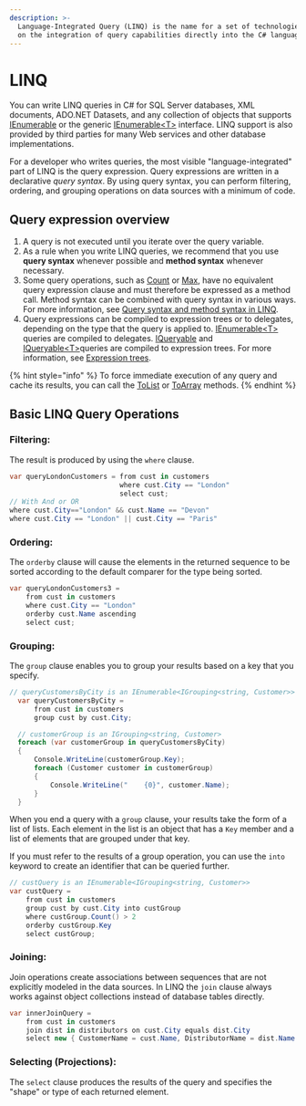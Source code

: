 ```yaml
---
description: >-
  Language-Integrated Query (LINQ) is the name for a set of technologies based
  on the integration of query capabilities directly into the C# language.
---
```


# LINQ

You can write LINQ queries in C\# for SQL Server databases, XML documents, ADO.NET Datasets, and any collection of objects that supports [IEnumerable](https://docs.microsoft.com/en-us/dotnet/api/system.collections.ienumerable) or the generic [IEnumerable&lt;T&gt;](https://docs.microsoft.com/en-us/dotnet/api/system.collections.generic.ienumerable-1) interface. LINQ support is also provided by third parties for many Web services and other database implementations.

For a developer who writes queries, the most visible "language-integrated" part of LINQ is the query expression. Query expressions are written in a declarative _query syntax_. By using query syntax, you can perform filtering, ordering, and grouping operations on data sources with a minimum of code. 

## Query expression overview

1.  A query is not executed until you iterate over the query variable.
2.  As a rule when you write LINQ queries, we recommend that you use **query syntax** whenever possible and **method syntax** whenever necessary.
3.  Some query operations, such as [Count](https://docs.microsoft.com/en-us/dotnet/api/system.linq.enumerable.count) or [Max](https://docs.microsoft.com/en-us/dotnet/api/system.linq.enumerable.max), have no equivalent query expression clause and must therefore be expressed as a method call. Method syntax can be combined with query syntax in various ways. For more information, see [Query syntax and method syntax in LINQ](https://docs.microsoft.com/en-us/dotnet/csharp/programming-guide/concepts/linq/query-syntax-and-method-syntax-in-linq).
4.  Query expressions can be compiled to expression trees or to delegates, depending on the type that the query is applied to. [IEnumerable&lt;T&gt;](https://docs.microsoft.com/en-us/dotnet/api/system.collections.generic.ienumerable-1) queries are compiled to delegates. [IQueryable](https://docs.microsoft.com/en-us/dotnet/api/system.linq.iqueryable) and [IQueryable&lt;T&gt;](https://docs.microsoft.com/en-us/dotnet/api/system.linq.iqueryable-1)queries are compiled to expression trees. For more information, see [Expression trees](https://docs.microsoft.com/en-us/dotnet/csharp/expression-trees).

{% hint style="info" %}
 To force immediate execution of any query and cache its results, you can call the [ToList](https://docs.microsoft.com/en-us/dotnet/api/system.linq.enumerable.tolist) or [ToArray](https://docs.microsoft.com/en-us/dotnet/api/system.linq.enumerable.toarray) methods.
{% endhint %}

## Basic LINQ Query Operations <a id="basic-linq-query-operations-c"></a>

### Filtering:  <a id="filtering"></a>

 The result is produced by using the `where` clause. 

```csharp
var queryLondonCustomers = from cust in customers
                           where cust.City == "London"
                           select cust;
// With And or OR
where cust.City=="London" && cust.Name == "Devon"
where cust.City == "London" || cust.City == "Paris"
```

### Ordering: <a id="ordering"></a>

 The `orderby` clause will cause the elements in the returned sequence to be sorted according to the default comparer for the type being sorted. 

```csharp
var queryLondonCustomers3 = 
    from cust in customers
    where cust.City == "London"
    orderby cust.Name ascending
    select cust;
```

### Grouping: <a id="grouping"></a>

 The `group` clause enables you to group your results based on a key that you specify.

```csharp
// queryCustomersByCity is an IEnumerable<IGrouping<string, Customer>>
  var queryCustomersByCity =
      from cust in customers
      group cust by cust.City;

  // customerGroup is an IGrouping<string, Customer>
  foreach (var customerGroup in queryCustomersByCity)
  {
      Console.WriteLine(customerGroup.Key);
      foreach (Customer customer in customerGroup)
      {
          Console.WriteLine("    {0}", customer.Name);
      }
  }
```

 When you end a query with a `group` clause, your results take the form of a list of lists. Each element in the list is an object that has a `Key` member and a list of elements that are grouped under that key. 

 If you must refer to the results of a group operation, you can use the `into` keyword to create an identifier that can be queried further.

```csharp
// custQuery is an IEnumerable<IGrouping<string, Customer>>
var custQuery =
    from cust in customers
    group cust by cust.City into custGroup
    where custGroup.Count() > 2
    orderby custGroup.Key
    select custGroup;
```

### Joining: <a id="joining"></a>

 Join operations create associations between sequences that are not explicitly modeled in the data sources.  In LINQ the `join` clause always works against object collections instead of database tables directly.

```csharp
var innerJoinQuery =
    from cust in customers
    join dist in distributors on cust.City equals dist.City
    select new { CustomerName = cust.Name, DistributorName = dist.Name };
```

### Selecting \(Projections\): <a id="selecting-projections"></a>

 The `select` clause produces the results of the query and specifies the "shape" or type of each returned element. 

